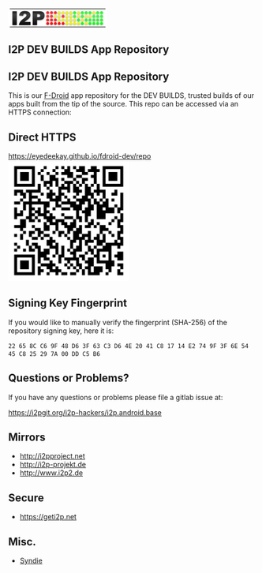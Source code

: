<div id="topbar">
<a href="https://geti2p.net" id="logo"><img src="i2plogo.png" title="The Invisible Internet Project (I2P)" alt="I2P Logo" /></a>
<section id="i2p-dev-builds-app-repository" class="title">
<h1>I2P DEV BUILDS App Repository</h1>
</section>
</div>
<div class="container-fluid">
<div id="content">
<section id="i2p-dev-builds-app-repository-1" class="title">
<h1>I2P DEV BUILDS App Repository</h1>
</section>
<p>This is our <a href="https://f-droid.org">F-Droid</a> app repository for the DEV BUILDS, trusted builds of our apps built from the tip of the source. This repo can be accessed via an HTTPS connection:</p>
<h2 id="direct-https">Direct HTTPS</h2>
<a href="https://eyedeekay.github.io/fdroid-dev/repo?fingerprint=22658CC69F48D63F63C3D64E2041C81714E2749F3F6E5445C825297A00DDC5B6">https://eyedeekay.github.io/fdroid-dev/repo<br />
<img src="/f-droid.i2p.io-QR.png" width="245" height="245" alt="f-droid.i2p.io" /></a>
<h2 id="signing-key-fingerprint">Signing Key Fingerprint</h2>
<div class="textwidget">
<p>If you would like to manually verify the fingerprint (SHA-256) of the repository signing key, here it is:</p>
<pre><code>22 65 8C C6 9F 48 D6 3F 63 C3 D6 4E 20 41 C8 17 14 E2 74 9F 3F 6E 54 45 C8 25 29 7A 00 DD C5 B6</code></pre>
</div>
<h2 id="questions-or-problems">Questions or Problems?</h2>
<div class="textwidget">
<p>If you have any questions or problems please file a gitlab issue at:</p>
<a href="https://i2pgit.org/i2p-hackers/i2p.android.base">https://i2pgit.org/i2p-hackers/i2p.android.base</a>
</div>
</div>
<section id="mirrors" class="aside first">
<h1>Mirrors</h1>
<ul>
<li><a href="http://i2pproject.net/">http://i2pproject.net</a></li>
<li><a href="http://i2p-projekt.de/">http://i2p-projekt.de</a></li>
<li><a href="http://www.i2p2.de/">http://www.i2p2.de</a></li>
</ul>
</section>
<section id="secure" class="aside second">
<h1>Secure</h1>
<ul>
<li><a href="https://geti2p.net/">https://geti2p.net</a></li>
</ul>
</section>
<section id="misc." class="aside third">
<h1>Misc.</h1>
<ul>
<li><a href="http://syndie.i2p2.de/">Syndie</a></li>
</ul>
</section>
</div>
